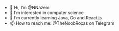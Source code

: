 - 👋 Hi, I’m @NNazem
- 👀 I’m interested in computer science 
- 🌱 I’m currently learning Java, Go and React.js 
- 📫 How to reach me: @TheNoobRoxas on Telegram 

<!---
TheNoobRoxas/TheNoobRoxas is a ✨ special ✨ repository because its `README.md` (this file) appears on your GitHub profile.
You can click the Preview link to take a look at your changes.
--->
